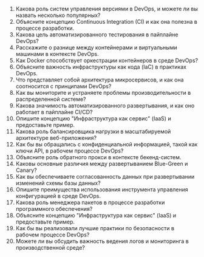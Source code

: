 1. Какова роль систем управления версиями в DevOps, и можете ли вы назвать несколько популярных?
2. Объясните концепцию Continuous Integration (CI) и как она полезна в процессе разработки.
3. Какова цель автоматизированного тестирования в пайплайне DevOps?
4. Расскажите о разнице между контейнерами и виртуальными машинами в контексте DevOps.
5. Как Docker способствует оркестрации контейнеров в среде DevOps?
6. Объясните важность инфраструктуры как кода (IaC) в практиках DevOps.
7. Что представляет собой архитектура микросервисов, и как она соотносится с принципами DevOps?
8. Как вы мониторите и устраняете проблемы производительности в распределенной системе?
9. Какова значимость автоматизированного развертывания, и как оно работает в пайплайне CI/CD?
10. Опишите концепцию "Инфраструктура как сервис" (IaaS) и предоставьте пример.
11. Какова роль балансировщика нагрузки в масштабируемой архитектуре веб-приложения?
12. Как бы вы обращались с конфиденциальной информацией, такой как ключи API, в рабочем процессе DevOps?
13. Объясните роль обратного прокси в контексте бекенд-систем.
14. Каковы основные различия между развертыванием Blue-Green и Canary?
15. Как вы обеспечиваете согласованность данных при развертывании изменений схемы базы данных?
16. Опишите преимущества использования инструмента управления конфигурацией в среде DevOps.
17. Какова роль менеджера пакетов в процессе разработки программного обеспечения?
18. Объясните концепцию "Инфраструктура как сервис" (IaaS) и предоставьте пример.
19. Как бы вы реализовали лучшие практики по безопасности в рабочем процессе DevOps?
20. Можете ли вы обсудить важность ведения логов и мониторинга в производственной среде?